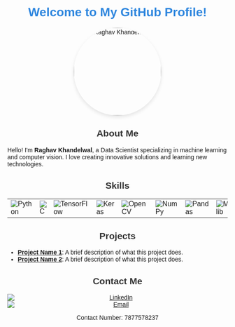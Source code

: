# Welcome to My GitHub Profile!

<div align="center">
  <img src="https://github.com/raghavkhandelwal12/your-repository/blob/main/test_image_house.jpg" alt="Raghav Khandelwal" width="200" style="border-radius: 50%; box-shadow: 0 4px 8px rgba(0, 0, 0, 0.1); animation: float 4s ease-in-out infinite;">
</div>

## About Me
Hello! I'm **Raghav Khandelwal**, a Data Scientist specializing in machine learning and computer vision. I love creating innovative solutions and learning new technologies.

## Skills
<div align="center">
  <table>
    <tr>
      <td><img src="https://img.shields.io/badge/Python-3670A0?style=for-the-badge&logo=python&logoColor=ffdd54" alt="Python"></td>
      <td><img src="https://img.shields.io/badge/C-00599C?style=for-the-badge&logo=c&logoColor=white" alt="C"></td>
      <td><img src="https://img.shields.io/badge/TensorFlow-FF6F00?style=for-the-badge&logo=tensorflow&logoColor=white" alt="TensorFlow"></td>
      <td><img src="https://img.shields.io/badge/Keras-D00000?style=for-the-badge&logo=keras&logoColor=white" alt="Keras"></td>
      <td><img src="https://img.shields.io/badge/OpenCV-5C3EE8?style=for-the-badge&logo=opencv&logoColor=white" alt="OpenCV"></td>
      <td><img src="https://img.shields.io/badge/NumPy-013243?style=for-the-badge&logo=numpy&logoColor=white" alt="NumPy"></td>
      <td><img src="https://img.shields.io/badge/Pandas-150458?style=for-the-badge&logo=pandas&logoColor=white" alt="Pandas"></td>
      <td><img src="https://img.shields.io/badge/Matplotlib-019733?style=for-the-badge&logo=matplotlib&logoColor=white" alt="Matplotlib"></td>
      <td><img src="https://img.shields.io/badge/Git-F05032?style=for-the-badge&logo=git&logoColor=white" alt="Git"></td>
      <td><img src="https://img.shields.io/badge/VSCode-007ACC?style=for-the-badge&logo=visual-studio-code&logoColor=white" alt="VSCode"></td>
    </tr>
  </table>
</div>

## Projects
- **[Project Name 1](https://github.com/raghavkhandelwal12/project1)**: A brief description of what this project does.
- **[Project Name 2](https://github.com/raghavkhandelwal12/project2)**: A brief description of what this project does.

## Contact Me
<div align="center">
  <a href="https://www.linkedin.com/in/raghav-khandelwal-031452229/">
    <img src="https://img.shields.io/badge/LinkedIn-0A66C2?style=for-the-badge&logo=linkedin&logoColor=white" alt="LinkedIn">
  </a>
  <a href="mailto:raghavkhandelwal761@gmail.com">
    <img src="https://img.shields.io/badge/Email-D14836?style=for-the-badge&logo=gmail&logoColor=white" alt="Email">
  </a>
  <p>Contact Number: 7877578237</p>
</div>

<style>
@keyframes float {
  0% {
    transform: translatey(0px);
  }
  50% {
    transform: translatey(-10px);
  }
  100% {
    transform: translatey(0px);
  }
}

body {
  font-family: Arial, sans-serif;
}

h1 {
  color: #2e86de;
  text-align: center;
}

h2 {
  color: #333;
  text-align: center;
}

img {
  display: block;
  margin-left: auto;
  margin-right: auto;
}

@media screen and (min-width: 768px) {
  .skills, .projects, .contact {
    display: flex;
    justify-content: space-around;
  }

  .skills div, .projects div, .contact div {
    flex-basis: 30%;
    padding: 10px;
  }
}
</style>
